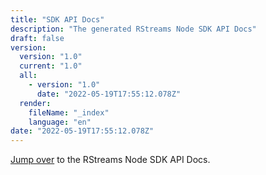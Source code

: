 ```yaml
---
title: "SDK API Docs"
description: "The generated RStreams Node SDK API Docs"
draft: false
version:
  version: "1.0"
  current: "1.0"
  all:
    - version: "1.0"
      date: "2022-05-19T17:55:12.078Z"
  render:
    fileName: "_index"
    language: "en"
date: "2022-05-19T17:55:12.078Z"
---
```


[Jump over](https://leoplatform.github.io/Nodejs/) to the RStreams Node SDK API Docs.